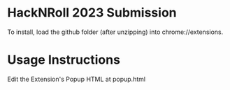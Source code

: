 # HackNRoll 2023 Submission
To install, load the github folder (after unzipping) into chrome://extensions. 

# Usage Instructions
Edit the Extension's Popup HTML at popup.html
